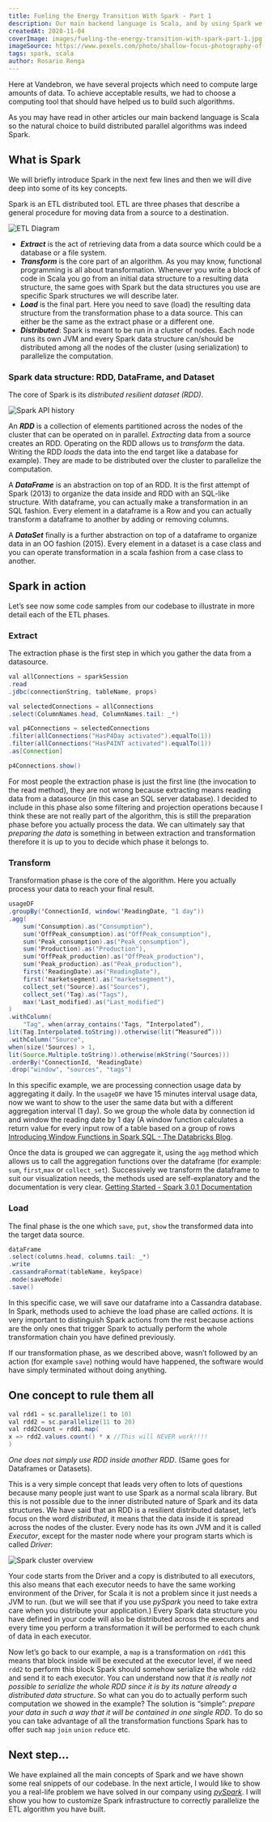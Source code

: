 ```yaml
---
title: Fueling the Energy Transition With Spark - Part 1
description: Our main backend language is Scala, and by using Spark we build distributed parallel algorithms to fuel the Energy Transition. But why is Spark the best choice for that job?
createdAt: 2020-11-04
coverImage: images/fueling-the-energy-transition-with-spark-part-1.jpg
imageSource: https://www.pexels.com/photo/shallow-focus-photography-of-light-bulbs-2764942
tags: spark, scala
author: Rosario Renga
---
```


Here at Vandebron, we have several projects which need to compute large amounts of data. To achieve acceptable results, we had to choose a computing tool that should have helped us to build such algorithms.

As you may have read in other articles our main backend language is Scala so the natural choice to build distributed parallel algorithms was indeed Spark.

## What is Spark

We will briefly introduce Spark in the next few lines and then we will dive deep into some of its key concepts.

Spark is an ETL distributed tool. ETL are three phases that describe a general procedure for moving data from a source to a destination.

![ETL Diagram](../images/etlprocess.png "ETL")

- **_Extract_** is the act of retrieving data from a data source which could be a database or a file system.
- **_Transform_** is the core part of an algorithm. As you may know, functional programming is all about transformation. Whenever you write a block of code in Scala you go from an initial data structure to a resulting data structure, the same goes with Spark but the data structures you use are specific Spark structures we will describe later.
- **_Load_** is the final part. Here you need to save (load) the resulting data structure from the transformation phase to a data source. This can either be the same as the extract phase or a different one.
- **_Distributed_**: Spark is meant to be run in a cluster of nodes. Each node runs its own JVM and every Spark data structure can/should be distributed among all the nodes of the cluster (using serialization) to parallelize the computation.

### Spark data structure: RDD, DataFrame, and Dataset

The core of Spark is its _distributed resilient dataset (RDD)_.

![Spark API history](../images/sparkapihistory.png "Spark API history")

An **_RDD_** is a collection of elements partitioned across the nodes of the cluster that can be operated on in parallel. _Extracting_ data from a source creates an RDD. Operating on the RDD allows us to _transform_ the data. Writing the RDD _loads_ the data into the end target like a database for example). They are made to be distributed over the cluster to parallelize the computation.

A **_DataFrame_** is an abstraction on top of an RDD. It is the first attempt of Spark (2013) to organize the data inside and RDD with an SQL-like structure. With dataframe, you can actually make a transformation in an SQL fashion. Every element in a dataframe is a Row and you can actually transform a dataframe to another by adding or removing columns.

A **_DataSet_** finally is a further abstraction on top of a dataframe to organize data in an OO fashion (2015). Every element in a dataset is a case class and you can operate transformation in a scala fashion from a case class to another.

## Spark in action

Let’s see now some code samples from our codebase to illustrate in more detail each of the ETL phases.

### Extract

The extraction phase is the first step in which you gather the data from a datasource.

```java scala
val allConnections = sparkSession
.read
.jdbc(connectionString, tableName, props)

val selectedConnections = allConnections
.select(ColumnNames.head, ColumnNames.tail: _*)

val p4Connections = selectedConnections
.filter(allConnections("HasP4Day activated").equalTo(1))
.filter(allConnections("HasP4INT activated").equalTo(1))
.as[Connection]

p4Connections.show()
```

For most people the extraction phase is just the first line (the invocation to the read method), they are not wrong because extracting means reading data from a datasource (in this case an SQL server database). I decided to include in this phase also some filtering and projection operations because I think these are not really part of the algorithm, this is still the preparation phase before you actually process the data. We can ultimately say that _preparing the data_ is something in between extraction and transformation therefore it is up to you to decide which phase it belongs to.

### Transform

Transformation phase is the core of the algorithm. Here you actually process your data to reach your final result.

```java scala
usageDF
.groupBy('ConnectionId, window('ReadingDate, "1 day"))
.agg(
    sum('Consumption).as("Consumption"),
    sum('OffPeak_consumption).as("OffPeak_consumption"),
    sum('Peak_consumption).as("Peak_consumption"),
    sum('Production).as("Production"),
    sum('OffPeak_production).as("OffPeak_production"),
    sum('Peak_production).as("Peak_production"),
    first('ReadingDate).as("ReadingDate"),
    first('marketsegment).as("marketsegment"),
    collect_set('Source).as("Sources"),
    collect_set('Tag).as("Tags"),
    max('Last_modified).as("Last_modified")
)
.withColumn(
    "Tag", when(array_contains('Tags, “Interpolated”),
lit(Tag.Interpolated.toString)).otherwise(lit(“Measured”)))
.withColumn("Source",
when(size('Sources) > 1,
lit(Source.Multiple.toString)).otherwise(mkString('Sources)))
.orderBy('ConnectionId, 'ReadingDate)
.drop("window", "sources", "tags")
```

In this specific example, we are processing connection usage data by aggregating it daily. In the `usageDF` we have 15 minutes interval usage data, now we want to show to the user the same data but with a different aggregation interval (1 day). So we group the whole data by connection id and window the reading date by 1 day (A window function calculates a return value for every input row of a table based on a group of rows [Introducing Window Functions in Spark SQL - The Databricks Blog](https://databricks.com/blog/2015/07/15/introducing-window-functions-in-spark-sql.html).

Once the data is grouped we can aggregate it, using the `agg` method which allows us to call the aggregation functions over the dataframe (for example: `sum`, `first`,`max` or `collect_set`). Successively we transform the dataframe to suit our visualization needs, the methods used are self-explanatory and the documentation is very clear. [Getting Started - Spark 3.0.1 Documentation](https://spark.apache.org/docs/latest/sql-getting-started.html)

### Load

The final phase is the one which `save`, `put`, `show` the transformed data into the target data source.

```java scala
dataFrame
.select(columns.head, columns.tail: _*)
.write
.cassandraFormat(tableName, keySpace)
.mode(saveMode)
.save()
```

In this specific case, we will save our dataframe into a Cassandra database. In Spark, methods used to achieve the load phase are called _actions_. It is very important to distinguish Spark actions from the rest because actions are the only ones that trigger Spark to actually perform the whole transformation chain you have defined previously.

If our transformation phase, as we described above, wasn’t followed by an action (for example `save`) nothing would have happened, the software would have simply terminated without doing anything.

## One concept to rule them all

```java scala
val rdd1 = sc.parallelize(1 to 10)
val rdd2 = sc.parallelize(11 to 20)
val rdd2Count = rdd1.map(
x => rdd2.values.count() * x //This will NEVER work!!!!
)
```

_One does not simply use RDD inside another RDD_. (Same goes for Dataframes or Datasets).

This is a very simple concept that leads very often to lots of questions because many people just want to use Spark as a normal scala library. But this is not possible due to the inner distributed nature of Spark and its data structures. We have said that an RDD is a resilient distributed dataset, let’s focus on the word _distributed_, it means that the data inside it is spread across the nodes of the cluster. Every node has its own JVM and it is called _Executor_, except for the master node where your program starts which is called _Driver_:

![Spark cluster overview](../images/spark-cluster-overview.png "Spark cluster overview")

Your code starts from the Driver and a copy is distributed to all executors, this also means that each executor needs to have the same working environment of the Driver, for Scala it is not a problem since it just needs a JVM to run. (but we will see that if you use _pySpark_ you need to take extra care when you distribute your application.) Every Spark data structure you have defined in your code will also be distributed across the executors and every time you perform a transformation it will be performed to each chunk of data in each executor.

Now let’s go back to our example, a `map` is a transformation on `rdd1` this means that block inside will be executed at the executor level, if we need `rdd2` to perform this block Spark should somehow serialize the whole `rdd2` and send it to each executor. You can understand now that _it is really not possible to serialize the whole RDD since it is by its nature already a distributed data structure_. So what can you do to actually perform such computation we showed in the example? The solution is “simple”: _prepare your data in such a way that it will be contained in one single RDD_. To do so you can take advantage of all the transformation functions Spark has to offer such `map` `join` `union` `reduce` etc.

## Next step…

We have explained all the main concepts of Spark and we have shown some real snippets of our codebase. In the next article, I would like to show you a real-life problem we have solved in our company using [_pySpark_](https://spark.apache.org/docs/latest/api/python/index.html). I will show you how to customize Spark infrastructure to correctly parallelize the ETL algorithm you have built.
